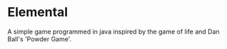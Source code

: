 # Elemental
A simple game programmed in java inspired by the game of life and Dan Ball's 'Powder Game'.
